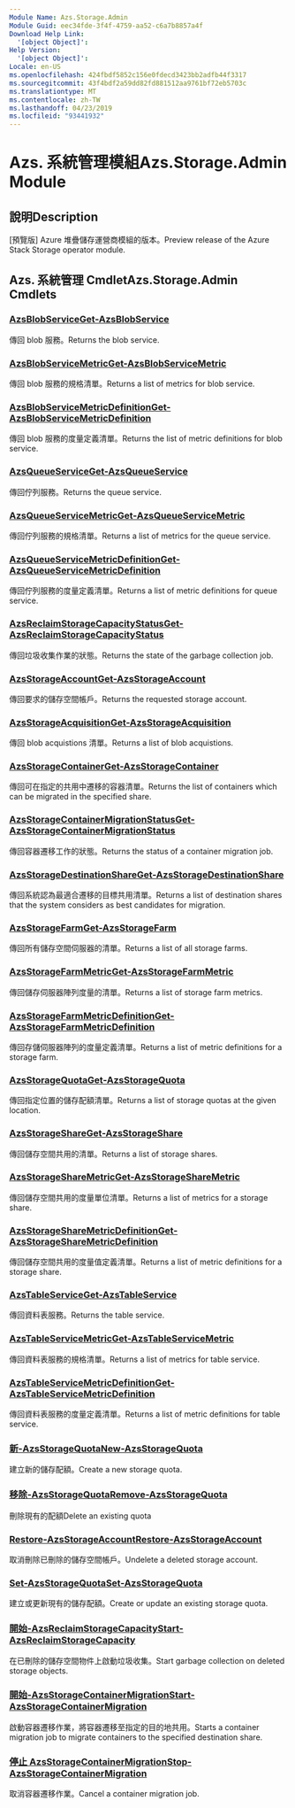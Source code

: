```yaml
---
Module Name: Azs.Storage.Admin
Module Guid: eec34fde-3f4f-4759-aa52-c6a7b8857a4f
Download Help Link:
  '[object Object]': 
Help Version:
  '[object Object]': 
Locale: en-US
ms.openlocfilehash: 424fbdf5852c156e0fdecd3423bb2adfb44f3317
ms.sourcegitcommit: 43f4bdf2a59dd82fd881512aa9761bf72eb5703c
ms.translationtype: MT
ms.contentlocale: zh-TW
ms.lasthandoff: 04/23/2019
ms.locfileid: "93441932"
---
```

# <span data-ttu-id="e5bea-101">Azs. 系統管理模組</span><span class="sxs-lookup"><span data-stu-id="e5bea-101">Azs.Storage.Admin Module</span></span>
## <span data-ttu-id="e5bea-102">說明</span><span class="sxs-lookup"><span data-stu-id="e5bea-102">Description</span></span>
<span data-ttu-id="e5bea-103">[預覽版] Azure 堆疊儲存運營商模組的版本。</span><span class="sxs-lookup"><span data-stu-id="e5bea-103">Preview release of the Azure Stack Storage operator module.</span></span>

## <span data-ttu-id="e5bea-104">Azs. 系統管理 Cmdlet</span><span class="sxs-lookup"><span data-stu-id="e5bea-104">Azs.Storage.Admin Cmdlets</span></span>
### [<span data-ttu-id="e5bea-105">AzsBlobService</span><span class="sxs-lookup"><span data-stu-id="e5bea-105">Get-AzsBlobService</span></span>](Get-AzsBlobService.md)
<span data-ttu-id="e5bea-106">傳回 blob 服務。</span><span class="sxs-lookup"><span data-stu-id="e5bea-106">Returns the blob service.</span></span>

### [<span data-ttu-id="e5bea-107">AzsBlobServiceMetric</span><span class="sxs-lookup"><span data-stu-id="e5bea-107">Get-AzsBlobServiceMetric</span></span>](Get-AzsBlobServiceMetric.md)
<span data-ttu-id="e5bea-108">傳回 blob 服務的規格清單。</span><span class="sxs-lookup"><span data-stu-id="e5bea-108">Returns a list of metrics for blob service.</span></span>

### [<span data-ttu-id="e5bea-109">AzsBlobServiceMetricDefinition</span><span class="sxs-lookup"><span data-stu-id="e5bea-109">Get-AzsBlobServiceMetricDefinition</span></span>](Get-AzsBlobServiceMetricDefinition.md)
<span data-ttu-id="e5bea-110">傳回 blob 服務的度量定義清單。</span><span class="sxs-lookup"><span data-stu-id="e5bea-110">Returns the list of metric definitions for blob service.</span></span>

### [<span data-ttu-id="e5bea-111">AzsQueueService</span><span class="sxs-lookup"><span data-stu-id="e5bea-111">Get-AzsQueueService</span></span>](Get-AzsQueueService.md)
<span data-ttu-id="e5bea-112">傳回佇列服務。</span><span class="sxs-lookup"><span data-stu-id="e5bea-112">Returns the queue service.</span></span>

### [<span data-ttu-id="e5bea-113">AzsQueueServiceMetric</span><span class="sxs-lookup"><span data-stu-id="e5bea-113">Get-AzsQueueServiceMetric</span></span>](Get-AzsQueueServiceMetric.md)
<span data-ttu-id="e5bea-114">傳回佇列服務的規格清單。</span><span class="sxs-lookup"><span data-stu-id="e5bea-114">Returns a list of metrics for the queue service.</span></span>

### [<span data-ttu-id="e5bea-115">AzsQueueServiceMetricDefinition</span><span class="sxs-lookup"><span data-stu-id="e5bea-115">Get-AzsQueueServiceMetricDefinition</span></span>](Get-AzsQueueServiceMetricDefinition.md)
<span data-ttu-id="e5bea-116">傳回佇列服務的度量定義清單。</span><span class="sxs-lookup"><span data-stu-id="e5bea-116">Returns a list of metric definitions for queue service.</span></span>

### [<span data-ttu-id="e5bea-117">AzsReclaimStorageCapacityStatus</span><span class="sxs-lookup"><span data-stu-id="e5bea-117">Get-AzsReclaimStorageCapacityStatus</span></span>](Get-AzsReclaimStorageCapacityStatus.md)
<span data-ttu-id="e5bea-118">傳回垃圾收集作業的狀態。</span><span class="sxs-lookup"><span data-stu-id="e5bea-118">Returns the state of the garbage collection job.</span></span>

### [<span data-ttu-id="e5bea-119">AzsStorageAccount</span><span class="sxs-lookup"><span data-stu-id="e5bea-119">Get-AzsStorageAccount</span></span>](Get-AzsStorageAccount.md)
<span data-ttu-id="e5bea-120">傳回要求的儲存空間帳戶。</span><span class="sxs-lookup"><span data-stu-id="e5bea-120">Returns the requested storage account.</span></span>

### [<span data-ttu-id="e5bea-121">AzsStorageAcquisition</span><span class="sxs-lookup"><span data-stu-id="e5bea-121">Get-AzsStorageAcquisition</span></span>](Get-AzsStorageAcquisition.md)
<span data-ttu-id="e5bea-122">傳回 blob acquistions 清單。</span><span class="sxs-lookup"><span data-stu-id="e5bea-122">Returns a list of blob acquistions.</span></span>

### [<span data-ttu-id="e5bea-123">AzsStorageContainer</span><span class="sxs-lookup"><span data-stu-id="e5bea-123">Get-AzsStorageContainer</span></span>](Get-AzsStorageContainer.md)
<span data-ttu-id="e5bea-124">傳回可在指定的共用中遷移的容器清單。</span><span class="sxs-lookup"><span data-stu-id="e5bea-124">Returns the list of containers which can be migrated in the specified share.</span></span>

### [<span data-ttu-id="e5bea-125">AzsStorageContainerMigrationStatus</span><span class="sxs-lookup"><span data-stu-id="e5bea-125">Get-AzsStorageContainerMigrationStatus</span></span>](Get-AzsStorageContainerMigrationStatus.md)
<span data-ttu-id="e5bea-126">傳回容器遷移工作的狀態。</span><span class="sxs-lookup"><span data-stu-id="e5bea-126">Returns the status of a container migration job.</span></span>

### [<span data-ttu-id="e5bea-127">AzsStorageDestinationShare</span><span class="sxs-lookup"><span data-stu-id="e5bea-127">Get-AzsStorageDestinationShare</span></span>](Get-AzsStorageDestinationShare.md)
<span data-ttu-id="e5bea-128">傳回系統認為最適合遷移的目標共用清單。</span><span class="sxs-lookup"><span data-stu-id="e5bea-128">Returns a list of destination shares that the system considers as best candidates for migration.</span></span>

### [<span data-ttu-id="e5bea-129">AzsStorageFarm</span><span class="sxs-lookup"><span data-stu-id="e5bea-129">Get-AzsStorageFarm</span></span>](Get-AzsStorageFarm.md)
<span data-ttu-id="e5bea-130">傳回所有儲存空間伺服器的清單。</span><span class="sxs-lookup"><span data-stu-id="e5bea-130">Returns a list of all storage farms.</span></span>

### [<span data-ttu-id="e5bea-131">AzsStorageFarmMetric</span><span class="sxs-lookup"><span data-stu-id="e5bea-131">Get-AzsStorageFarmMetric</span></span>](Get-AzsStorageFarmMetric.md)
<span data-ttu-id="e5bea-132">傳回儲存伺服器陣列度量的清單。</span><span class="sxs-lookup"><span data-stu-id="e5bea-132">Returns a list of storage farm metrics.</span></span>

### [<span data-ttu-id="e5bea-133">AzsStorageFarmMetricDefinition</span><span class="sxs-lookup"><span data-stu-id="e5bea-133">Get-AzsStorageFarmMetricDefinition</span></span>](Get-AzsStorageFarmMetricDefinition.md)
<span data-ttu-id="e5bea-134">傳回存儲伺服器陣列的度量定義清單。</span><span class="sxs-lookup"><span data-stu-id="e5bea-134">Returns a list of metric definitions for a storage farm.</span></span>

### [<span data-ttu-id="e5bea-135">AzsStorageQuota</span><span class="sxs-lookup"><span data-stu-id="e5bea-135">Get-AzsStorageQuota</span></span>](Get-AzsStorageQuota.md)
<span data-ttu-id="e5bea-136">傳回指定位置的儲存配額清單。</span><span class="sxs-lookup"><span data-stu-id="e5bea-136">Returns a list of storage quotas at the given location.</span></span>

### [<span data-ttu-id="e5bea-137">AzsStorageShare</span><span class="sxs-lookup"><span data-stu-id="e5bea-137">Get-AzsStorageShare</span></span>](Get-AzsStorageShare.md)
<span data-ttu-id="e5bea-138">傳回儲存空間共用的清單。</span><span class="sxs-lookup"><span data-stu-id="e5bea-138">Returns a list of storage shares.</span></span>

### [<span data-ttu-id="e5bea-139">AzsStorageShareMetric</span><span class="sxs-lookup"><span data-stu-id="e5bea-139">Get-AzsStorageShareMetric</span></span>](Get-AzsStorageShareMetric.md)
<span data-ttu-id="e5bea-140">傳回儲存空間共用的度量單位清單。</span><span class="sxs-lookup"><span data-stu-id="e5bea-140">Returns a list of metrics for a storage share.</span></span>

### [<span data-ttu-id="e5bea-141">AzsStorageShareMetricDefinition</span><span class="sxs-lookup"><span data-stu-id="e5bea-141">Get-AzsStorageShareMetricDefinition</span></span>](Get-AzsStorageShareMetricDefinition.md)
<span data-ttu-id="e5bea-142">傳回儲存空間共用的度量值定義清單。</span><span class="sxs-lookup"><span data-stu-id="e5bea-142">Returns a list of metric definitions for a storage share.</span></span>

### [<span data-ttu-id="e5bea-143">AzsTableService</span><span class="sxs-lookup"><span data-stu-id="e5bea-143">Get-AzsTableService</span></span>](Get-AzsTableService.md)
<span data-ttu-id="e5bea-144">傳回資料表服務。</span><span class="sxs-lookup"><span data-stu-id="e5bea-144">Returns the table service.</span></span>

### [<span data-ttu-id="e5bea-145">AzsTableServiceMetric</span><span class="sxs-lookup"><span data-stu-id="e5bea-145">Get-AzsTableServiceMetric</span></span>](Get-AzsTableServiceMetric.md)
<span data-ttu-id="e5bea-146">傳回資料表服務的規格清單。</span><span class="sxs-lookup"><span data-stu-id="e5bea-146">Returns a list of metrics for table service.</span></span>

### [<span data-ttu-id="e5bea-147">AzsTableServiceMetricDefinition</span><span class="sxs-lookup"><span data-stu-id="e5bea-147">Get-AzsTableServiceMetricDefinition</span></span>](Get-AzsTableServiceMetricDefinition.md)
<span data-ttu-id="e5bea-148">傳回資料表服務的度量定義清單。</span><span class="sxs-lookup"><span data-stu-id="e5bea-148">Returns a list of metric definitions for table service.</span></span>

### [<span data-ttu-id="e5bea-149">新-AzsStorageQuota</span><span class="sxs-lookup"><span data-stu-id="e5bea-149">New-AzsStorageQuota</span></span>](New-AzsStorageQuota.md)
<span data-ttu-id="e5bea-150">建立新的儲存配額。</span><span class="sxs-lookup"><span data-stu-id="e5bea-150">Create a new storage quota.</span></span>

### [<span data-ttu-id="e5bea-151">移除-AzsStorageQuota</span><span class="sxs-lookup"><span data-stu-id="e5bea-151">Remove-AzsStorageQuota</span></span>](Remove-AzsStorageQuota.md)
<span data-ttu-id="e5bea-152">刪除現有的配額</span><span class="sxs-lookup"><span data-stu-id="e5bea-152">Delete an existing quota</span></span>

### [<span data-ttu-id="e5bea-153">Restore-AzsStorageAccount</span><span class="sxs-lookup"><span data-stu-id="e5bea-153">Restore-AzsStorageAccount</span></span>](Restore-AzsStorageAccount.md)
<span data-ttu-id="e5bea-154">取消刪除已刪除的儲存空間帳戶。</span><span class="sxs-lookup"><span data-stu-id="e5bea-154">Undelete a deleted storage account.</span></span>

### [<span data-ttu-id="e5bea-155">Set-AzsStorageQuota</span><span class="sxs-lookup"><span data-stu-id="e5bea-155">Set-AzsStorageQuota</span></span>](Set-AzsStorageQuota.md)
<span data-ttu-id="e5bea-156">建立或更新現有的儲存配額。</span><span class="sxs-lookup"><span data-stu-id="e5bea-156">Create or update an existing storage quota.</span></span>

### [<span data-ttu-id="e5bea-157">開始-AzsReclaimStorageCapacity</span><span class="sxs-lookup"><span data-stu-id="e5bea-157">Start-AzsReclaimStorageCapacity</span></span>](Start-AzsReclaimStorageCapacity.md)
<span data-ttu-id="e5bea-158">在已刪除的儲存空間物件上啟動垃圾收集。</span><span class="sxs-lookup"><span data-stu-id="e5bea-158">Start garbage collection on deleted storage objects.</span></span>

### [<span data-ttu-id="e5bea-159">開始-AzsStorageContainerMigration</span><span class="sxs-lookup"><span data-stu-id="e5bea-159">Start-AzsStorageContainerMigration</span></span>](Start-AzsStorageContainerMigration.md)
<span data-ttu-id="e5bea-160">啟動容器遷移作業，將容器遷移至指定的目的地共用。</span><span class="sxs-lookup"><span data-stu-id="e5bea-160">Starts a container migration job to migrate containers to the specified destination share.</span></span>

### [<span data-ttu-id="e5bea-161">停止 AzsStorageContainerMigration</span><span class="sxs-lookup"><span data-stu-id="e5bea-161">Stop-AzsStorageContainerMigration</span></span>](Stop-AzsStorageContainerMigration.md)
<span data-ttu-id="e5bea-162">取消容器遷移作業。</span><span class="sxs-lookup"><span data-stu-id="e5bea-162">Cancel a container migration job.</span></span>

